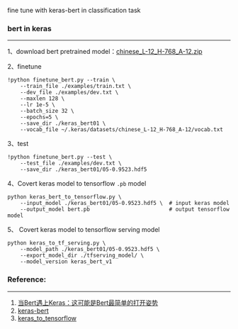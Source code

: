fine tune with keras-bert in classification task

### bert in keras
-------------
1、download bert pretrained model：[chinese_L-12_H-768_A-12.zip](https://storage.googleapis.com/bert_models/2018_11_03/chinese_L-12_H-768_A-12.zip)


2、finetune
```
!python finetune_bert.py --train \
    --train_file ./examples/train.txt \
    --dev_file ./examples/dev.txt \
    --maxlen 128 \
    --lr 1e-5 \
    --batch_size 32 \
    --epochs=5 \
    --save_dir ./keras_bert01 \
    --vocab_file ~/.keras/datasets/chinese_L-12_H-768_A-12/vocab.txt
```

3、test
```
!python finetune_bert.py --test \
    --test_file ./examples/dev.txt \
    --save_dir ./keras_bert01/05-0.9523.hdf5
```


4、Covert keras model to tensorflow `.pb` model
```
python keras_bert_to_tensorflow.py \
    --input_model ./keras_bert01/05-0.9523.hdf5 \  # input keras model
    --output_model bert.pb                         # output tensorflow model
```

5、 Covert keras model to tensorflow serving model
```
python keras_to_tf_serving.py \
    --model_path ./keras_bert01/05-0.9523.hdf5 \
    --export_model_dir ./tfserving_model/ \
    --model_version keras_bert_v1
```

### Reference:
--------------
1. [当Bert遇上Keras：这可能是Bert最简单的打开姿势](https://spaces.ac.cn/archives/6736)
2. [keras-bert](https://github.com/CyberZHG/keras-bert)
3. [keras_to_tensorflow](https://github.com/amir-abdi/keras_to_tensorflow)
